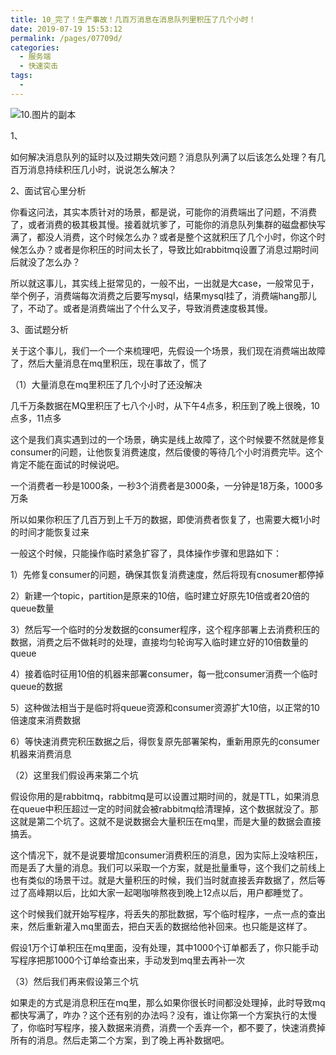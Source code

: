 ```yaml
---
title: 10_完了！生产事故！几百万消息在消息队列里积压了几个小时！
date: 2019-07-19 15:53:12
permalink: /pages/07709d/
categories:
  - 服务端
  - 快速突击
tags:
  - 
---
```

![10.图片的副本](https://anlun-oss.oss-cn-shenzhen.aliyuncs.com/alun-java-interview/10.%E5%9B%BE%E7%89%87%E7%9A%84%E5%89%AF%E6%9C%AC.png)



1、

如何解决消息队列的延时以及过期失效问题？消息队列满了以后该怎么处理？有几百万消息持续积压几小时，说说怎么解决？

2、面试官心里分析

你看这问法，其实本质针对的场景，都是说，可能你的消费端出了问题，不消费了，或者消费的极其极其慢。接着就坑爹了，可能你的消息队列集群的磁盘都快写满了，都没人消费，这个时候怎么办？或者是整个这就积压了几个小时，你这个时候怎么办？或者是你积压的时间太长了，导致比如rabbitmq设置了消息过期时间后就没了怎么办？

 

所以就这事儿，其实线上挺常见的，一般不出，一出就是大case，一般常见于，举个例子，消费端每次消费之后要写mysql，结果mysql挂了，消费端hang那儿了，不动了。或者是消费端出了个什么叉子，导致消费速度极其慢。

 

3、面试题分析

 

关于这个事儿，我们一个一个来梳理吧，先假设一个场景，我们现在消费端出故障了，然后大量消息在mq里积压，现在事故了，慌了

 

（1）大量消息在mq里积压了几个小时了还没解决

 

几千万条数据在MQ里积压了七八个小时，从下午4点多，积压到了晚上很晚，10点多，11点多

 

这个是我们真实遇到过的一个场景，确实是线上故障了，这个时候要不然就是修复consumer的问题，让他恢复消费速度，然后傻傻的等待几个小时消费完毕。这个肯定不能在面试的时候说吧。

 

一个消费者一秒是1000条，一秒3个消费者是3000条，一分钟是18万条，1000多万条

 

所以如果你积压了几百万到上千万的数据，即使消费者恢复了，也需要大概1小时的时间才能恢复过来

 

一般这个时候，只能操作临时紧急扩容了，具体操作步骤和思路如下：

 

1）先修复consumer的问题，确保其恢复消费速度，然后将现有cnosumer都停掉

2）新建一个topic，partition是原来的10倍，临时建立好原先10倍或者20倍的queue数量

3）然后写一个临时的分发数据的consumer程序，这个程序部署上去消费积压的数据，消费之后不做耗时的处理，直接均匀轮询写入临时建立好的10倍数量的queue

4）接着临时征用10倍的机器来部署consumer，每一批consumer消费一个临时queue的数据

5）这种做法相当于是临时将queue资源和consumer资源扩大10倍，以正常的10倍速度来消费数据

6）等快速消费完积压数据之后，得恢复原先部署架构，重新用原先的consumer机器来消费消息

 

（2）这里我们假设再来第二个坑

 

假设你用的是rabbitmq，rabbitmq是可以设置过期时间的，就是TTL，如果消息在queue中积压超过一定的时间就会被rabbitmq给清理掉，这个数据就没了。那这就是第二个坑了。这就不是说数据会大量积压在mq里，而是大量的数据会直接搞丢。

 

这个情况下，就不是说要增加consumer消费积压的消息，因为实际上没啥积压，而是丢了大量的消息。我们可以采取一个方案，就是批量重导，这个我们之前线上也有类似的场景干过。就是大量积压的时候，我们当时就直接丢弃数据了，然后等过了高峰期以后，比如大家一起喝咖啡熬夜到晚上12点以后，用户都睡觉了。

 

这个时候我们就开始写程序，将丢失的那批数据，写个临时程序，一点一点的查出来，然后重新灌入mq里面去，把白天丢的数据给他补回来。也只能是这样了。

 

假设1万个订单积压在mq里面，没有处理，其中1000个订单都丢了，你只能手动写程序把那1000个订单给查出来，手动发到mq里去再补一次

 

（3）然后我们再来假设第三个坑

 

如果走的方式是消息积压在mq里，那么如果你很长时间都没处理掉，此时导致mq都快写满了，咋办？这个还有别的办法吗？没有，谁让你第一个方案执行的太慢了，你临时写程序，接入数据来消费，消费一个丢弃一个，都不要了，快速消费掉所有的消息。然后走第二个方案，到了晚上再补数据吧。